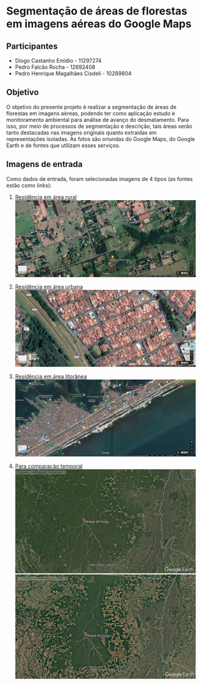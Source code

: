 # Segmentação de áreas de florestas em imagens aéreas do Google Maps
## Participantes
* Diogo Castanho Emídio - 11297274
* Pedro Falcão Rocha - 12692408
* Pedro Henrique Magalhães Cisdeli - 10289804

## Objetivo
O objetivo do presente projeto é realizar a segmentação de áreas de florestas em imagens aéreas, podendo ter como aplicação estudo e monitoramento ambiental para análise de avanço do desmatamento. Para isso, por meio de processos de segmentação e descrição, tais áreas serão tanto destacadas nas imagens originais quanto extraídas em representações isoladas. As fotos são oriundas do Google Maps, do Google Earth e de fontes que utilizam esses serviços.

## Imagens de entrada
Como dados de entrada, foram selecionadas imagens de 4 tipos (as fontes estão como links):

1. [Residência em área rural](https://www.google.com/maps/@-22.2059682,-49.1207184,785m/data=!3m1!1e3?hl=en)
![area_rural](/inputs/Bauru_1.png "Residência em área rural")

2. [Residência em área urbana](https://www.google.com/maps/@-22.3037812,-49.0597558,273m/data=!3m1!1e3?hl=en)
![area_urbana](/inputs/Bauru_2.png "Residência em área urbana")

3. [Residência em área litorânea](https://www.google.com/maps/@-24.099164,-46.6281329,3097m/data=!3m1!1e3?hl=en)
![area_litoranea](/inputs/Mongagua.png "Residência em área litorânea")

4. [Para comparação temporal](https://twitter.com/BiodiversidadeB/status/1536483908514381824)
![xingu_1984](/inputs/Parque_do_Xingu_1_(1984).jpg "Parque do Xingu (1984)")
![xingu_2020](/inputs/Parque_do_Xingu_2_(2020).jpg "Parque do Xingu (2020)")
